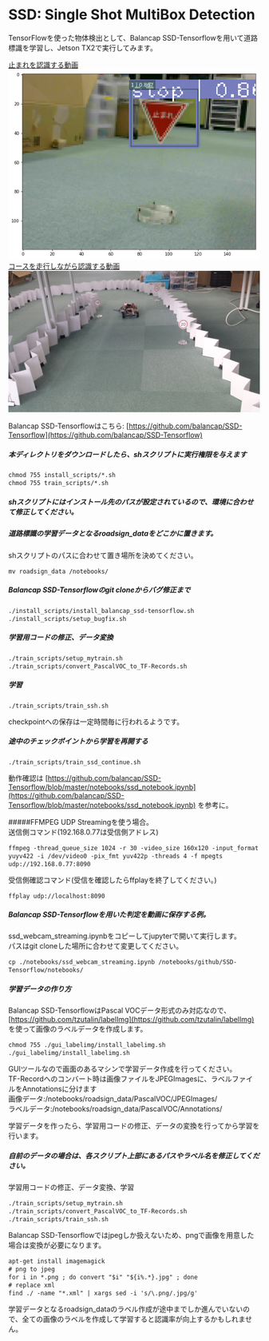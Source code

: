 # SSD: Single Shot MultiBox Detection

TensorFlowを使った物体検出として、Balancap SSD-Tensorflowを用いて道路標識を学習し、Jetson TX2で実行してみます。

[止まれを認識する動画](./media/stop.avi)
![jetson_tx2-stop.png](./media/jetson_tx2-stop.png)
[コースを走行しながら認識する動画](./media/course160x120.avi)
![20171222_152319.jpg](./media/20171222_152319.jpg)


Balancap SSD-Tensorflowはこちら:
[https://github.com/balancap/SSD-Tensorflow](https://github.com/balancap/SSD-Tensorflow)



##### 本ディレクトリをダウンロードしたら、shスクリプトに実行権限を与えます
```
chmod 755 install_scripts/*.sh
chmod 755 train_scripts/*.sh
```
##### shスクリプトにはインストール先のパスが設定されているので、環境に合わせて修正してください。

##### 道路標識の学習データとなるroadsign_dataをどこかに置きます。  
shスクリプトのパスに合わせて置き場所を決めてください。
```
mv roadsign_data /notebooks/
```

##### Balancap SSD-Tensorflowのgit cloneからバグ修正まで
```
./install_scripts/install_balancap_ssd-tensorflow.sh
./install_scripts/setup_bugfix.sh
```


##### 学習用コードの修正、データ変換
```
./train_scripts/setup_mytrain.sh
./train_scripts/convert_PascalVOC_to_TF-Records.sh
```

##### 学習
```
./train_scripts/train_ssh.sh
```
checkpointへの保存は一定時間毎に行われるようです。


##### 途中のチェックポイントから学習を再開する
```
./train_scripts/train_ssd_continue.sh
```

動作確認は
[https://github.com/balancap/SSD-Tensorflow/blob/master/notebooks/ssd_notebook.ipynb](https://github.com/balancap/SSD-Tensorflow/blob/master/notebooks/ssd_notebook.ipynb)
を参考に。

#####FFMPEG UDP Streamingを使う場合。  
送信側コマンド(192.168.0.77は受信側アドレス)
```
ffmpeg -thread_queue_size 1024 -r 30 -video_size 160x120 -input_format yuyv422 -i /dev/video0 -pix_fmt yuv422p -threads 4 -f mpegts udp://192.168.0.77:8090
```
受信側確認コマンド(受信を確認したらffplayを終了してください。)
```
ffplay udp://localhost:8090
```
##### Balancap SSD-Tensorflowを用いた判定を動画に保存する例。  
ssd_webcam_streaming.ipynbをコピーしてjupyterで開いて実行します。  
パスはgit cloneした場所に合わせて変更してください。
```
cp ./notebooks/ssd_webcam_streaming.ipynb /notebooks/github/SSD-Tensorflow/notebooks/
```


##### 学習データの作り方
Balancap SSD-TensorflowはPascal VOCデータ形式のみ対応なので、
[https://github.com/tzutalin/labelImg](https://github.com/tzutalin/labelImg)
を使って画像のラベルデータを作成します。
```
chmod 755 ./gui_labelimg/install_labelimg.sh
./gui_labelimg/install_labelimg.sh
```
GUIツールなので画面のあるマシンで学習データ作成を行ってください。  
TF-Recordへのコンバート時は画像ファイルをJPEGImagesに、ラベルファイルをAnnotationsに分けます  
画像データ:/notebooks/roadsign_data/PascalVOC/JPEGImages/  
ラベルデータ:/notebooks/roadsign_data/PascalVOC/Annotations/  

学習データを作ったら、学習用コードの修正、データの変換を行ってから学習を行います。  
##### 自前のデータの場合は、各スクリプト上部にあるパスやラベル名を修正してください。  
学習用コードの修正、データ変換、学習
```
./train_scripts/setup_mytrain.sh
./train_scripts/convert_PascalVOC_to_TF-Records.sh
./train_scripts/train_ssh.sh
```

Balancap SSD-Tensorflowではjpegしか扱えないため、pngで画像を用意した場合は変換が必要になります。  
```
apt-get install imagemagick
# png to jpeg
for i in *.png ; do convert "$i" "${i%.*}.jpg" ; done
# replace xml
find ./ -name "*.xml" | xargs sed -i 's/\.png/.jpg/g'
```

学習データとなるroadsign_dataのラベル作成が途中までしか進んでいないので、全ての画像のラベルを作成して学習すると認識率が向上するかもしれません。